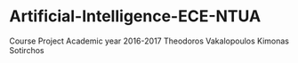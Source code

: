 # Artificial-Intelligence-ECE-NTUA
Course Project
Academic year 2016-2017
Theodoros Vakalopoulos
Kimonas Sotirchos
